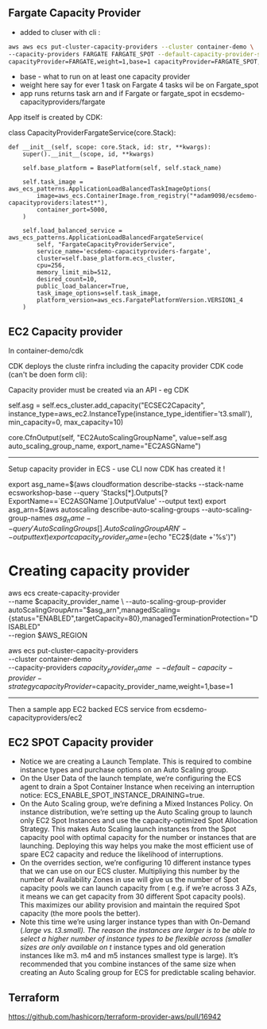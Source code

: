 ## Fargate Capacity Provider

* added to cluser with cli : 
```bash 
aws aws ecs put-cluster-capacity-providers --cluster container-demo \
--capacity-providers FARGATE FARGATE_SPOT --default-capacity-provider-strategy \
capacityProvider=FARGATE,weight=1,base=1 capacityProvider=FARGATE_SPOT,weight=4
```

* base - what to run on at least one capacity provider
* weight here say for ever 1 task on Fargate 4 tasks wil be on Fargate_spot
* app runs returns task arn and if Fargate or fargate_spot  in ecsdemo-capacityproviders/fargate

App itself is created by CDK:

class CapacityProviderFargateService(core.Stack):
    
    def __init__(self, scope: core.Stack, id: str, **kwargs):
        super().__init__(scope, id, **kwargs)

        self.base_platform = BasePlatform(self, self.stack_name)

        self.task_image = aws_ecs_patterns.ApplicationLoadBalancedTaskImageOptions(
            image=aws_ecs.ContainerImage.from_registry("*adam9098/ecsdemo-capacityproviders:latest*"),
            container_port=5000,
        )

        self.load_balanced_service = aws_ecs_patterns.ApplicationLoadBalancedFargateService(
            self, "FargateCapacityProviderService",
            service_name='ecsdemo-capacityproviders-fargate',
            cluster=self.base_platform.ecs_cluster,
            cpu=256,
            memory_limit_mib=512,
            desired_count=10,
            public_load_balancer=True,
            task_image_options=self.task_image,
            platform_version=aws_ecs.FargatePlatformVersion.VERSION1_4
        )


## EC2 Capacity provider

In container-demo/cdk

CDK deploys the cluste rinfra including the capacity provider CDK code (can't be doen form cli):

Capacity provider must be created via an API - eg CDK

self.asg = self.ecs_cluster.add_capacity("ECSEC2Capacity",
    instance_type=aws_ec2.InstanceType(instance_type_identifier='t3.small'),
    min_capacity=0, max_capacity=10)
        
core.CfnOutput(self, "EC2AutoScalingGroupName", value=self.asg auto_scaling_group_name, export_name="EC2ASGName")

---

Setup capacity provider in ECS - use CLI now CDK has created it !

export asg_name=$(aws cloudformation describe-stacks --stack-name ecsworkshop-base --query 'Stacks[*].Outputs[?ExportName==`EC2ASGName`].OutputValue' --output text)
export asg_arn=$(aws autoscaling describe-auto-scaling-groups --auto-scaling-group-names $asg_name --query 'AutoScalingGroups[].AutoScalingGroupARN' --output text)
export capacity_provider_name=$(echo "EC2$(date +'%s')")
# Creating capacity provider
aws ecs create-capacity-provider \
     --name $capacity_provider_name \
     --auto-scaling-group-provider autoScalingGroupArn="$asg_arn",managedScaling=\{status="ENABLED",targetCapacity=80\},managedTerminationProtection="DISABLED" \
     --region $AWS_REGION

aws ecs put-cluster-capacity-providers \
--cluster container-demo \
--capacity-providers $capacity_provider_name \
--default-capacity-provider-strategy capacityProvider=$capacity_provider_name,weight=1,base=1



---

Then a sample app EC2 backed ECS service from  ecsdemo-capacityproviders/ec2



## EC2 SPOT Capacity provider


* Notice we are creating a Launch Template. This is required to combine instance types and purchase options on an Auto Scaling group.
* On the User Data of the launch template, we’re configuring the ECS agent to drain a Spot Container Instance when receiving an interruption notice: ECS_ENABLE_SPOT_INSTANCE_DRAINING=true.
* On the Auto Scaling group, we’re defining a Mixed Instances Policy. On instance distribution, we’re setting up the Auto Scaling group to launch only EC2 Spot Instances and use the capacity-optimized Spot Allocation Strategy. This makes Auto Scaling launch instances from the Spot capacity pool with optimal capacity for the number or instances that are launching. Deploying this way helps you make the most efficient use of spare EC2 capacity and reduce the likelihood of interruptions.
* On the overrides section, we’re configuring 10 different instance types that we can use on our ECS cluster. Multipliying this number by the number of Availability Zones in use will give us the number of Spot capacity pools we can launch capacity from ( e.g. if we’re across 3 AZs, it means we can get capacity from 30 different Spot capacity pools). This maximizes our ability provision and maintain the required Spot capacity (the more pools the better).
* Note this time we’re using larger instance types than with On-Demand (*.large vs. t3.small). The reason the instances are larger is to be able to select a higher number of instance types to be flexible across (smaller sizes are only available on t* instance types and old generation instances like m3. m4 and m5 instances smallest type is large). It’s recommended that you combine instances of the same size when creating an Auto Scaling group for ECS for predictable scaling behavior.







## Terraform

https://github.com/hashicorp/terraform-provider-aws/pull/16942
